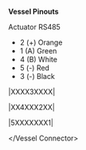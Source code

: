 **Vessel Pinouts**

Actuator RS485
* 2 (+) Orange
* 1 (A) Green
* 4 (B) White
* 5 (-) Red 
* 3 (-) Black

<Vessel Connector>

|XXXX3XXXX|

|XX4XXX2XX|

|5XXXXXXX1|

</Vessel Connector>
